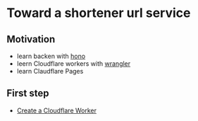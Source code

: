 # Toward a shortener url service

## Motivation

- learn backen with [hono](https://github.com/honojs/hono)
- leern Cloudflare workers with [wrangler](https://github.com/cloudflare/wrangler)
- learn Claudflare Pages

## First step

- [Create a Cloudflare Worker](https://developers.cloudflare.com/workers/get-started/quickstart/)
